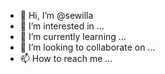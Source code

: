 - 👋 Hi, I’m @sewilla
- 👀 I’m interested in ...
- 🌱 I’m currently learning ...
- 💞️ I’m looking to collaborate on ...
- 📫 How to reach me ...

<!---
sewilla/sewilla is a ✨ special ✨ repository because its `README.md` (this file) appears on your GitHub profile.
You can click the Preview link to take a look at your changes.
--->
